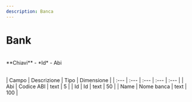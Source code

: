 ```yaml
---
description: Banca
---
```

# Bank

<br>
**Chiavi**
- *Id*
- Abi
<br><br>

| Campo | Descrizione | Tipo | Dimensione | 
| :--- | :--- | :--- | :--- | :--- |
| Abi | Codice ABI | text | 5 |
| Id | Id | text | 50 |
| Name | Nome banca | text | 100 |



